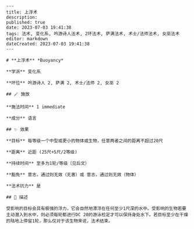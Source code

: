 
    ---
    title: 上浮术
    description: 
    published: true
    date: 2023-07-03 19:41:38
    tags: 法术, 变化系, 吟游诗人法术, 2环法术, 萨满法术, 术士/法师法术, 女巫法术
    editor: markdown
    dateCreated: 2023-07-03 19:41:38
    ---

    # **上浮术** *Buoyancy*

    **学派** 变化系 

    **环位** 吟游诗人 2, 萨满 2, 术士/法师 2, 女巫 2

    ## 🪄 施放

    **施法时间** 1 immediate

    **成分** 语言

    ## ✨ 效果 

    **目标** 每等级一个中型或更小的物体或生物，任意两者之间的距离不超过20尺 

    **距离** 近距 (25尺+5尺/2等级)  

    **持续时间** 至多为1轮/等级（见后文） 

    **豁免** 意志，通过则无效（无害）或 意志，通过则无效（物体）

    **法术抗力** 是

    ## 📖 描述

    受影响的目标会具有极强的浮力，它会自然地漂浮在任何至少1尺深的水中。受影响的生物若要主动潜入到水中，则必须每轮都进行DC 20的游泳检定才可以保持身处水下。若目标至少在干燥的陆地上停留1轮，那么仅对于该生物来说，法术结束。
    